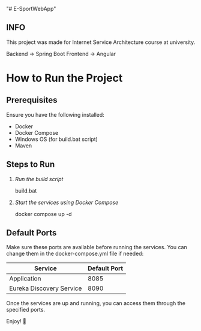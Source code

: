 "# E-SportWebApp" 

## INFO
This project was made for Internet Service Architecture course at university.

Backend -> Spring Boot
Frontend -> Angular

# How to Run the Project

## Prerequisites
Ensure you have the following installed:
- Docker
- Docker Compose
- Windows OS (for build.bat script)
- Maven

## Steps to Run

1. *Run the build script*

   build.bat

2. *Start the services using Docker Compose*

   docker compose up -d


## Default Ports
Make sure these ports are available before running the services. You can change them in the docker-compose.yml file if needed:

| Service                | Default Port |
|------------------------|-------------|
| Application           | 8085      |
| Eureka Discovery Service | 8090      |

Once the services are up and running, you can access them through the specified ports.

Enjoy! 🚀
